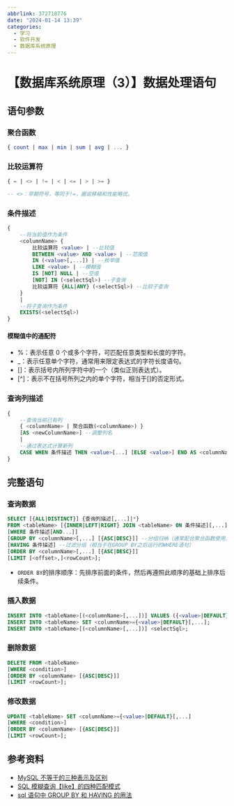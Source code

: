 ```yaml
---
abbrlink: 372718776
date: "2024-01-14 13:39"
categories:
  - 学习
  - 软件开发
  - 数据库系统原理
---
```


# 【数据库系统原理（3）】数据处理语句

## 语句参数

### 聚合函数

```sql
{ count | max | min | sum | avg | ... }
```

### 比较运算符

```sql
{ = | <> | != | < | <= | > | >= }

-- <>：早期符号，等同于!=，据说移植和性能略优。
```

### 条件描述

```sql
{
    --将当前值作为条件
    <columnName> {
        比较运算符 <value> | --比较值
        BETWEEN <value> AND <value> | --范围值
        IN (<value>[,...]) | --枚举值
        LIKE <value> | --模糊值
        IS [NOT] NULL | --空值
        [NOT] IN (<selectSql>) --子查询
        比较运算符 {ALL|ANY} (<selectSql>) --比较子查询
    }
    |
    --将子查询作为条件
    EXISTS(<selectSql>)
}
```

#### 模糊值中的通配符

- %：表示任意 0 个或多个字符，可匹配任意类型和长度的字符。
- \_：表示任意单个字符，通常用来限定表达式的字符长度语句。
- []：表示括号内所列字符中的一个（类似正则表达式）。
- [^]：表示不在括号所列之内的单个字符，相当于[]的否定形式。

### 查询列描述

```sql
{
    --查询当前已有列
    { <columnName> | 聚合函数(<columnName>) }
    [AS <newColumnName>] --调整列名
    |
    --通过表达式计算新列
    CASE WHEN 条件描述 THEN <value>[...] [ELSE <value>] END AS <columnName>
}
```

## 完整语句

### 查询数据

```sql
SELECT [{ALL|DISTINCT}] {查询列描述[,...]|*}
FROM <tableName> [{INNER|LEFT|RIGHT} JOIN <tableName> ON 条件描述][,...]
[WHERE 条件描述[AND...]]
[GROUP BY <columnName>[,...] [{ASC|DESC}]] --分组归纳（通常配合聚合函数使用）
[HAVING 条件描述] --过滤分组（相当于在GROUP BY之后运行的WHERE语句）
[ORDER BY <columnName>[,...] [{ASC|DESC}]]
[LIMIT [<offset>,]<rowCount>];
```

- `ORDER BY`的排序顺序：先排序前面的条件，然后再遵照此顺序的基础上排序后续条件。

### 插入数据

```sql
INSERT INTO <tableName>[(<columnName>[,...])] VALUES ({<value>|DEFAULT}[,...]);
INSERT INTO <tableName> SET <columnName>={<value>|DEFAULT}[,...];
INSERT INTO <tableName>[(<columnName>[,...])] <selectSql>;
```

### 删除数据

```sql
DELETE FROM <tableName>
[WHERE <condition>]
[ORDER BY <columnName> [{ASC|DESC}]]
[LIMIT <rowCount>];
```

### 修改数据

```sql
UPDATE <tableName> SET <columnName>={<value>|DEFAULT}[,...]
[WHERE <condition>]
[ORDER BY <columnName> [{ASC|DESC}]]
[LIMIT <rowCount>];
```

## 参考资料

- [MySQL 不等于的三种表示及区别](https://blog.csdn.net/weixin_45659364/article/details/115466885)
- [SQL 模糊查询【like】的四种匹配模式](https://blog.csdn.net/VariatioZbw/article/details/106938495)
- [sql 语句中 GROUP BY 和 HAVING 的用法](https://blog.csdn.net/tyt_XiaoTao/article/details/81532495)
